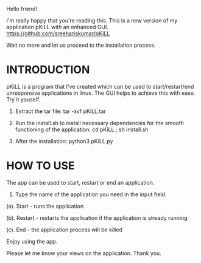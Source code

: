 Hello friend!

I'm really happy that you're reading this.
This is a new version of my application pKiLL with an enhanced GUI.
https://github.com/sreehariskumar/pKiLL

Wait no more and let us proceed to the installation process.


INTRODUCTION
============
pKiLL is a program that I've created which can be used to start/restart/end unresponsive applications in linux. The GUI helps to achieve this with ease. Try it youself.

1. Extract the tar file:
   tar -xvf pKiLL.tar

2. Run the install.sh to install necessary dependencies for the smooth functioning of the application:
   cd pKiLL ; sh install.sh

3. After the installation:
   python3 pKiLL.py


HOW TO USE
==========
The app can be used to start, restart or end an application.
1. Type the name of the application you need in the input field.

(a). Start - runs the application

(b). Restart - restarts the application if the application is already running

(c). End - the application process will be killed



Enjoy using the app.


Please let me know your views on the application.
Thank you.
